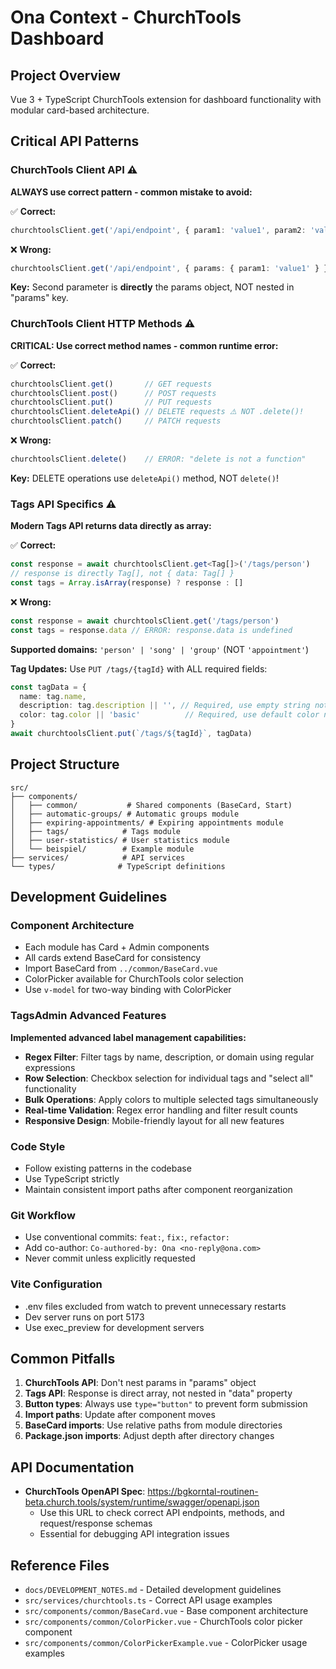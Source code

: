# Ona Context - ChurchTools Dashboard

## Project Overview
Vue 3 + TypeScript ChurchTools extension for dashboard functionality with modular card-based architecture.

## Critical API Patterns

### ChurchTools Client API ⚠️
**ALWAYS use correct pattern - common mistake to avoid:**

✅ **Correct:**
```typescript
churchtoolsClient.get('/api/endpoint', { param1: 'value1', param2: 'value2' })
```

❌ **Wrong:**
```typescript
churchtoolsClient.get('/api/endpoint', { params: { param1: 'value1' } })
```

**Key:** Second parameter is **directly** the params object, NOT nested in "params" key.

### ChurchTools Client HTTP Methods ⚠️
**CRITICAL: Use correct method names - common runtime error:**

✅ **Correct:**
```typescript
churchtoolsClient.get()       // GET requests
churchtoolsClient.post()      // POST requests  
churchtoolsClient.put()       // PUT requests
churchtoolsClient.deleteApi() // DELETE requests ⚠️ NOT .delete()!
churchtoolsClient.patch()     // PATCH requests
```

❌ **Wrong:**
```typescript
churchtoolsClient.delete()    // ERROR: "delete is not a function"
```

**Key:** DELETE operations use `deleteApi()` method, NOT `delete()`!

### Tags API Specifics ⚠️
**Modern Tags API returns data directly as array:**

✅ **Correct:**
```typescript
const response = await churchtoolsClient.get<Tag[]>('/tags/person')
// response is directly Tag[], not { data: Tag[] }
const tags = Array.isArray(response) ? response : []
```

❌ **Wrong:**
```typescript
const response = await churchtoolsClient.get('/tags/person')
const tags = response.data // ERROR: response.data is undefined
```

**Supported domains:** `'person' | 'song' | 'group'` (NOT `'appointment'`)

**Tag Updates:** Use `PUT /tags/{tagId}` with ALL required fields:
```typescript
const tagData = {
  name: tag.name,
  description: tag.description || '', // Required, use empty string not undefined
  color: tag.color || 'basic'          // Required, use default color not undefined
}
await churchtoolsClient.put(`/tags/${tagId}`, tagData)
```

## Project Structure
```
src/
├── components/
│   ├── common/           # Shared components (BaseCard, Start)
│   ├── automatic-groups/ # Automatic groups module
│   ├── expiring-appointments/ # Expiring appointments module
│   ├── tags/            # Tags module
│   ├── user-statistics/ # User statistics module
│   └── beispiel/        # Example module
├── services/            # API services
└── types/              # TypeScript definitions
```

## Development Guidelines

### Component Architecture
- Each module has Card + Admin components
- All cards extend BaseCard for consistency
- Import BaseCard from `../common/BaseCard.vue`
- ColorPicker available for ChurchTools color selection
- Use `v-model` for two-way binding with ColorPicker

### TagsAdmin Advanced Features
**Implemented advanced label management capabilities:**
- **Regex Filter**: Filter tags by name, description, or domain using regular expressions
- **Row Selection**: Checkbox selection for individual tags and "select all" functionality
- **Bulk Operations**: Apply colors to multiple selected tags simultaneously
- **Real-time Validation**: Regex error handling and filter result counts
- **Responsive Design**: Mobile-friendly layout for all new features

### Code Style
- Follow existing patterns in the codebase
- Use TypeScript strictly
- Maintain consistent import paths after component reorganization

### Git Workflow
- Use conventional commits: `feat:`, `fix:`, `refactor:`
- Add co-author: `Co-authored-by: Ona <no-reply@ona.com>`
- Never commit unless explicitly requested

### Vite Configuration
- .env files excluded from watch to prevent unnecessary restarts
- Dev server runs on port 5173
- Use exec_preview for development servers

## Common Pitfalls
1. **ChurchTools API**: Don't nest params in "params" object
2. **Tags API**: Response is direct array, not nested in "data" property
3. **Button types**: Always use `type="button"` to prevent form submission
4. **Import paths**: Update after component moves
5. **BaseCard imports**: Use relative paths from module directories
6. **Package.json imports**: Adjust depth after directory changes

## API Documentation
- **ChurchTools OpenAPI Spec**: https://bgkorntal-routinen-beta.church.tools/system/runtime/swagger/openapi.json
  - Use this URL to check correct API endpoints, methods, and request/response schemas
  - Essential for debugging API integration issues

## Reference Files
- `docs/DEVELOPMENT_NOTES.md` - Detailed development guidelines
- `src/services/churchtools.ts` - Correct API usage examples
- `src/components/common/BaseCard.vue` - Base component architecture
- `src/components/common/ColorPicker.vue` - ChurchTools color picker component
- `src/components/common/ColorPickerExample.vue` - ColorPicker usage examples